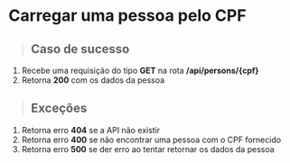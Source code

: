 # Carregar uma pessoa pelo CPF

> ## Caso de sucesso

1. Recebe uma requisição do tipo **GET** na rota **/api/persons/{cpf}**
2. Retorna **200** com os dados da pessoa

> ## Exceções

1. Retorna erro **404** se a API não existir
2. Retorna erro **400** se não encontrar uma pessoa com o CPF fornecido
3. Retorna erro **500** se der erro ao tentar retornar os dados da pessoa